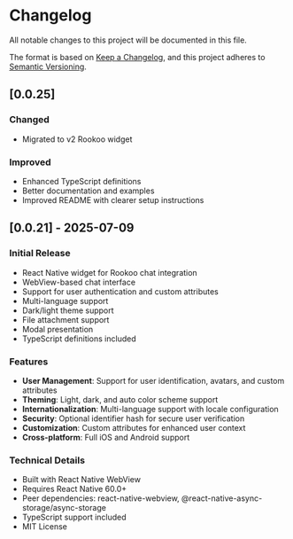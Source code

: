 # Changelog

All notable changes to this project will be documented in this file.

The format is based on [Keep a Changelog](https://keepachangelog.com/en/1.0.0/),
and this project adheres to [Semantic Versioning](https://semver.org/spec/v2.0.0.html).

## [0.0.25]

### Changed
- Migrated to v2 Rookoo widget

### Improved
- Enhanced TypeScript definitions
- Better documentation and examples
- Improved README with clearer setup instructions

## [0.0.21] - 2025-07-09

### Initial Release
- React Native widget for Rookoo chat integration
- WebView-based chat interface
- Support for user authentication and custom attributes
- Multi-language support
- Dark/light theme support
- File attachment support
- Modal presentation
- TypeScript definitions included

### Features
- **User Management**: Support for user identification, avatars, and custom attributes
- **Theming**: Light, dark, and auto color scheme support
- **Internationalization**: Multi-language support with locale configuration
- **Security**: Optional identifier hash for secure user verification
- **Customization**: Custom attributes for enhanced user context
- **Cross-platform**: Full iOS and Android support

### Technical Details
- Built with React Native WebView
- Requires React Native 60.0+
- Peer dependencies: react-native-webview, @react-native-async-storage/async-storage
- TypeScript support included
- MIT License
